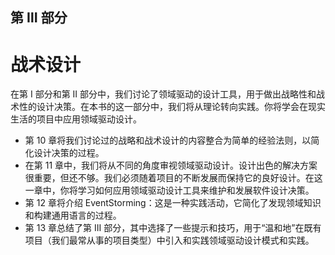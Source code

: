 ## 第 Ⅲ 部分
# 战术设计

在第 I 部分和第 II 部分中，我们讨论了领域驱动的设计工具，用于做出战略性和战术性的设计决策。在本书的这一部分中，我们将从理论转向实践。你将学会在现实生活的项目中应用领域驱动设计。

* 第 10 章将我们讨论过的战略和战术设计的内容整合为简单的经验法则，以简化设计决策的过程。
* 在第 11 章中，我们将从不同的角度审视领域驱动设计。设计出色的解决方案很重要，但还不够。我们必须随着项目的不断发展而保持它的良好设计。在这一章中，你将学习如何应用领域驱动设计工具来维护和发展软件设计决策。
* 第 12 章将介绍 EventStorming：这是一种实践活动，它简化了发现领域知识和构建通用语言的过程。
* 第 13 章总结了第 III 部分，其中选择了一些提示和技巧，用于“温和地”在既有项目（我们最常从事的项目类型）中引入和实践领域驱动设计模式和实践。